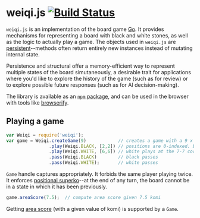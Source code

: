 # weiqi.js [![Build Status](https://travis-ci.org/cjlarose/weiqi.js.svg?branch=master)](https://travis-ci.org/cjlarose/weiqi.js)

`weiqi.js` is an implementation of the board game [Go][1]. It provides
mechanisms for representing a board with black and white stones, as well as the
logic to actually play a game. The objects used in `weiqi.js` are
[persistent][2]--methods often return entirely new instances instead of
mutating internal state.

Persistence and structural offer a memory-efficient way to represent multiple
states of the board simutaneously, a desirable trait for applications where
you'd like to explore the history of the game (such as for review) or to
explore possible future responses (such as for AI decision-making).

[1]: http://en.wikipedia.org/wiki/Go_%28game%29
[2]: http://en.wikipedia.org/wiki/Persistent_data_structure

The library is available as an [`npm` package][3], and can be used in the
browser with tools like [browserify][4].

[3]: https://www.npmjs.com/package/weiqi
[4]: http://browserify.org/

## Playing a game

```javascript
var Weiqi = require('weiqi');
var game = Weiqi.createGame(9)            // creates a game with a 9 x 9 board
                .play(Weiqi.BLACK, [2,2]) // positions are 0-indexed. Black plays at the 3-3 point.
                .play(Weiqi.WHITE, [6,6]) // white plays at the 7-7 corner.
                .pass(Weiqi.BLACK)        // black passes
                .pass(Weiqi.WHITE);       // white passes
```

`Game` handle captures appropriately. It forbids the same player playing twice.
It enforces [positional superko][5]--at the end of any turn, the board cannot
be in a state in which it has been previously.

[5]: http://senseis.xmp.net/?Superko

```javascript
game.areaScore(7.5);  // compute area score given 7.5 komi
```

Getting [area score][6] (with a given value of komi) is supported by a `Game`. 

[6]: http://senseis.xmp.net/?Scoring
